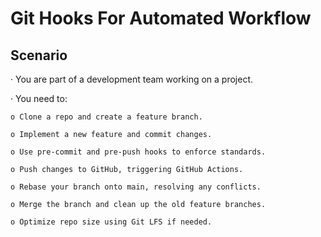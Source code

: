 # Git Hooks For Automated Workflow

## Scenario

· You are part of a development team working on a project.

· You need to:

	o Clone a repo and create a feature branch.

	o Implement a new feature and commit changes.

	o Use pre-commit and pre-push hooks to enforce standards.

	o Push changes to GitHub, triggering GitHub Actions.

	o Rebase your branch onto main, resolving any conflicts.

	o Merge the branch and clean up the old feature branches.

	o Optimize repo size using Git LFS if needed.